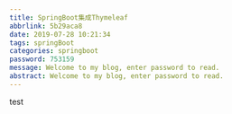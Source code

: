 ```yaml
---
title: SpringBoot集成Thymeleaf
abbrlink: 5b29aca8
date: 2019-07-28 10:21:34
tags: springBoot
categories: springboot
password: 753159
message: Welcome to my blog, enter password to read.  
abstract: Welcome to my blog, enter password to read.  
---
```


<!--more-->
test